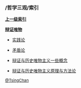 ### /哲学三观/索引


**[上一级索引]()**

**[辩证唯物](/哲学三观/辩证唯物/)**

- [实践论](/哲学三观/实践论)

- [矛盾论](/哲学三观/矛盾论)

- [辩证与历史唯物主义一些概念](/哲学三观/辩证与历史唯物主义一些概念)

- [辩证与历史唯物主义原理与方法论](/哲学三观/辩证与历史唯物主义原理与方法论)


<font size=2 color='grey'> [@TsingChan](http://www.9ong.com/) </font>

